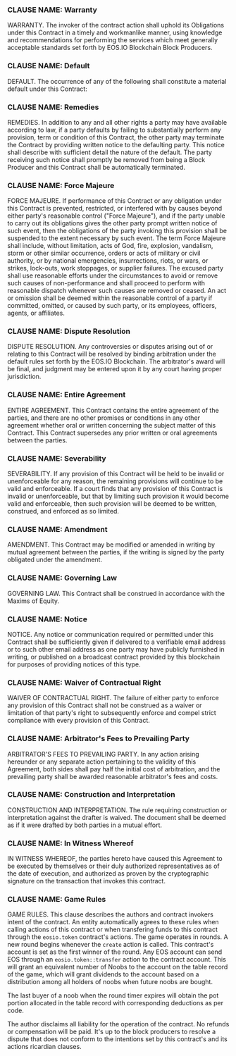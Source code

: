 ### CLAUSE NAME: Warranty

WARRANTY. The invoker of the contract action shall uphold its Obligations under this Contract in a timely and workmanlike manner, using knowledge and recommendations for performing the services which meet generally acceptable standards set forth by EOS.IO Blockchain Block Producers.

### CLAUSE NAME: Default

DEFAULT. The occurrence of any of the following shall constitute a material default under this Contract:

### CLAUSE NAME: Remedies

REMEDIES. In addition to any and all other rights a party may have available according to law, if a party defaults by failing to substantially perform any provision, term or condition of this Contract, the other party may terminate the Contract by providing written notice to the defaulting party. This notice shall describe with sufficient detail the nature of the default. The party receiving such notice shall promptly be removed from being a Block Producer and this Contract shall be automatically terminated.

### CLAUSE NAME: Force Majeure

FORCE MAJEURE. If performance of this Contract or any obligation under this Contract is prevented, restricted, or interfered with by causes beyond either party's reasonable control ("Force Majeure"), and if the party unable to carry out its obligations gives the other party prompt written notice of such event, then the obligations of the party invoking this provision shall be suspended to the extent necessary by such event. The term Force Majeure shall include, without limitation, acts of God, fire, explosion, vandalism, storm or other similar occurrence, orders or acts of military or civil authority, or by national emergencies, insurrections, riots, or wars, or strikes, lock-outs, work stoppages, or supplier failures. The excused party shall use reasonable efforts under the circumstances to avoid or remove such causes of non-performance and shall proceed to perform with reasonable dispatch whenever such causes are removed or ceased. An act or omission shall be deemed within the reasonable control of a party if committed, omitted, or caused by such party, or its employees, officers, agents, or affiliates.

### CLAUSE NAME: Dispute Resolution

DISPUTE RESOLUTION. Any controversies or disputes arising out of or relating to this Contract will be resolved by binding arbitration under the default rules set forth by the EOS.IO Blockchain. The arbitrator's award will be final, and judgment may be entered upon it by any court having proper jurisdiction.

### CLAUSE NAME: Entire Agreement

ENTIRE AGREEMENT. This Contract contains the entire agreement of the parties, and there are no other promises or conditions in any other agreement whether oral or written concerning the subject matter of this Contract. This Contract supersedes any prior written or oral agreements between the parties.

### CLAUSE NAME: Severability

SEVERABILITY. If any provision of this Contract will be held to be invalid or unenforceable for any reason, the remaining provisions will continue to be valid and enforceable. If a court finds that any provision of this Contract is invalid or unenforceable, but that by limiting such provision it would become valid and enforceable, then such provision will be deemed to be written, construed, and enforced as so limited.

### CLAUSE NAME: Amendment

AMENDMENT. This Contract may be modified or amended in writing by mutual agreement between the parties, if the writing is signed by the party obligated under the amendment.

### CLAUSE NAME: Governing Law

GOVERNING LAW. This Contract shall be construed in accordance with the Maxims of Equity.

### CLAUSE NAME: Notice

NOTICE. Any notice or communication required or permitted under this Contract shall be sufficiently given if delivered to a verifiable email address or to such other email address as one party may have publicly furnished in writing, or published on a broadcast contract provided by this blockchain for purposes of providing notices of this type.

### CLAUSE NAME: Waiver of Contractual Right

WAIVER OF CONTRACTUAL RIGHT. The failure of either party to enforce any provision of this Contract shall not be construed as a waiver or limitation of that party's right to subsequently enforce and compel strict compliance with every provision of this Contract.

### CLAUSE NAME: Arbitrator's Fees to Prevailing Party

ARBITRATOR'S FEES TO PREVAILING PARTY. In any action arising hereunder or any separate action pertaining to the validity of this Agreement, both sides shall pay half the initial cost of arbitration, and the prevailing party shall be awarded reasonable arbitrator's fees and costs.

### CLAUSE NAME: Construction and Interpretation

CONSTRUCTION AND INTERPRETATION. The rule requiring construction or interpretation against the drafter is waived. The document shall be deemed as if it were drafted by both parties in a mutual effort.

### CLAUSE NAME: In Witness Whereof

IN WITNESS WHEREOF, the parties hereto have caused this Agreement to be executed by themselves or their duly authorized representatives as of the date of execution, and authorized as proven by the cryptographic signature on the transaction that invokes this contract.

### CLAUSE NAME: Game Rules

GAME RULES. This clause describes the authors and contract invokers intent of the contract. An entity automatically agrees to these rules when calling actions of this contract or when transfering funds to this contract through the `eosio.token` contract's actions.
The game operates in rounds. A new round begins whenever the `create` action is called.
This contract's account is set as the first winner of the round.
Any EOS account can send EOS through an `eosio.token::transfer` action to the contract account. This will grant an equivalent number of Noobs to the account on the table record of the game, which will grant dividends to the account based on a distribution among all holders of noobs when future noobs are bought.

The last buyer of a noob when the round timer expires will obtain the pot portion allocated in the table record with corresponding deductions as per code.

The author disclaims all liability for the operation of the contract. No refunds or compensation will be paid. It's up to the block producers to resolve a dispute that does not conform to the intentions set by this contract's and its actions ricardian clauses.
